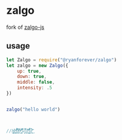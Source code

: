 # zalgo

fork of [zalgo-js](https://github.com/casieber/zalgo-js)


## usage
```javascript
let Zalgo = require("@ryanforever/zalgo")
let zalgo = new Zalgo({
	up: true,
	down: true,
	middle: false,
	intensity: .5
})


zalgo("hello world")



//h̰̺͕͓͓̘ͨ͛͂ͥe̯͚̯̤͍ͪ̒̽̇ͥl̹̔̎́͊͛̓̓͢͝ļ̞̭ͧ̂ͮ̈͋̊̓o̻̤̱͊ͦ́̌ͮͯ͘ ̢͚͊͒̊͑̿̏ͅͅẁ̩͔̯̿̄̔̒̽͜õ͖̱̤͍̐͗̕͢͞r̨̰̰͊̔͐̒́̈́̾l͇͉̻͍͐̈́̐̎͐͘d̥̯̏̌ͥ̆̈͊̈͜



```